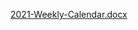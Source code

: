 [2021-Weekly-Calendar.docx](https://github.com/jjcm13191/Try-number-2/files/6976190/2021-Weekly-Calendar.docx)
